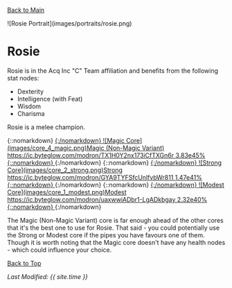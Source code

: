 [Back to Main](index.md)

<span id="rosie">
![Rosie Portrait](images/portraits/rosie.png)
</span>

# Rosie

Rosie is in the Acq Inc "C" Team affiliation and benefits from the following stat nodes:

* Dexterity
* Intelligence (with Feat)
* Wisdom
* Charisma

Rosie is a melee champion.

<span class="modronColumn">
{::nomarkdown}
    <a href="https://ic.byteglow.com/modron/TX1H0Y2nx173iCfTXGn6r">
{:/nomarkdown}
    <span class="modronRow">
        <span class="modronIconFull">
            ![Magic Core](images/core_4_magic.png)Magic (Non-Magic Variant)
        </span>
        <span class="modronLink">
            https://ic.byteglow.com/modron/TX1H0Y2nx173iCfTXGn6r
        </span>
        <span class="modronDamage">
            3.83e45%
        </span>
    </span>
{::nomarkdown}
    </a>
{:/nomarkdown}
{::nomarkdown}
    <a href="https://ic.byteglow.com/modron/GYA9TYFSfcUnlfvbWr811">
{:/nomarkdown}
    <span class="modronRow">
        <span class="modronIconFull">
            ![Strong Core](images/core_2_strong.png)Strong
        </span>
        <span class="modronLink">
            https://ic.byteglow.com/modron/GYA9TYFSfcUnlfvbWr811
        </span>
        <span class="modronDamage">
            1.47e41%
        </span>
    </span>
{::nomarkdown}
    </a>
{:/nomarkdown}
{::nomarkdown}
    <a href="https://ic.byteglow.com/modron/uaxwwiADbr1-LgADkbgay">
{:/nomarkdown}
    <span class="modronRow">
        <span class="modronIconFull">
            ![Modest Core](images/core_1_modest.png)Modest
        </span>
        <span class="modronLink">
            https://ic.byteglow.com/modron/uaxwwiADbr1-LgADkbgay
        </span>
        <span class="modronDamage">
            2.32e40%
        </span>
    </span>
{::nomarkdown}
    </a>
{:/nomarkdown}
</span>

The Magic (Non-Magic Variant) core is far enough ahead of the other cores that it's the best one to use for Rosie. That said - you could potentially use the Strong or Modest core if the pipes you have favours one of them. Though it is worth noting that the Magic core doesn't have any health nodes - which could influence your choice.

[Back to Top](#top)

*Last Modified: {{ site.time }}*